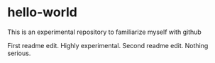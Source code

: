# hello-world
This is an experimental repository to familiarize myself with github

First readme edit. Highly experimental.
Second readme edit. Nothing serious.
